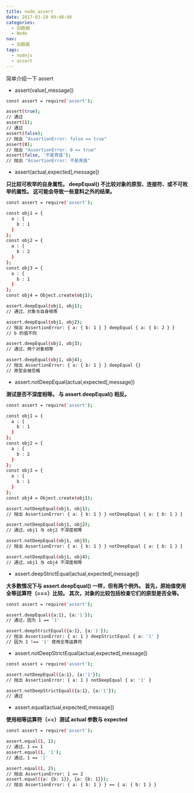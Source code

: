 ```yaml
---
title: node_assert
date: 2017-03-28 09:48:40
categories:
  - 旧数据
  - Node
nav:
  - 旧数据
tags:
  - nodejs
  - assert
---
```


简单介绍一下 assert

<!--more-->

- assert(value[,message])

```bash
const assert = require('assert');

assert(true);
// 通过
assert(1);
// 通过
assert(false);
// 抛出 "AssertionError: false == true"
assert(0);
// 抛出 "AssertionError: 0 == true"
assert(false, '不是真值');
// 抛出 "AssertionError: 不是真值"
```

- assert(actual,expected[,message])

**只比较可枚举的自身属性。 deepEqual() 不比较对象的原型、连接符、或不可枚举的属性。 这可能会导致一些意料之外的结果。**

```bash
const assert = require('assert');

const obj1 = {
  a : {
    b : 1
  }
};
const obj2 = {
  a : {
    b : 2
  }
};
const obj3 = {
  a : {
    b : 1
  }
};
const obj4 = Object.create(obj1);

assert.deepEqual(obj1, obj1);
// 通过，对象与自身相等

assert.deepEqual(obj1, obj2);
// 抛出 AssertionError: { a: { b: 1 } } deepEqual { a: { b: 2 } }
// b 的值不同

assert.deepEqual(obj1, obj3);
// 通过，两个对象相等

assert.deepEqual(obj1, obj4);
// 抛出 AssertionError: { a: { b: 1 } } deepEqual {}
// 原型会被忽略
```

- assert.notDeepEqual(actual,expected[,message])

**测试是否不深度相等。 与 assert.deepEqual() 相反。**

```bash
const assert = require('assert');

const obj1 = {
  a : {
    b : 1
  }
};
const obj2 = {
  a : {
    b : 2
  }
};
const obj3 = {
  a : {
    b : 1
  }
};
const obj4 = Object.create(obj1);

assert.notDeepEqual(obj1, obj1);
// 抛出 AssertionError: { a: { b: 1 } } notDeepEqual { a: { b: 1 } }

assert.notDeepEqual(obj1, obj2);
// 通过，obj1 与 obj2 不深度相等

assert.notDeepEqual(obj1, obj3);
// 抛出 AssertionError: { a: { b: 1 } } notDeepEqual { a: { b: 1 } }

assert.notDeepEqual(obj1, obj4);
// 通过，obj1 与 obj4 不深度相等
```

- assert.deepStrictEqual(actual,expected[,message])

**大多数情况下与 assert.deepEqual() 一样，但有两个例外。 首先，原始值使用全等运算符（===）比较。 其次，对象的比较包括检查它们的原型是否全等。**

```bash
const assert = require('assert');

assert.deepEqual({a:1}, {a:'1'});
// 通过，因为 1 == '1'

assert.deepStrictEqual({a:1}, {a:'1'});
// 抛出 AssertionError: { a: 1 } deepStrictEqual { a: '1' }
// 因为 1 !== '1' 使用全等运算符
```

- assert.notDeepStrictEqual(actual,expected[,message])

```bash
const assert = require('assert');

assert.notDeepEqual({a:1}, {a:'1'});
// 抛出 AssertionError: { a: 1 } notDeepEqual { a: '1' }

assert.notDeepStrictEqual({a:1}, {a:'1'});
// 通过
```

- assert.equal(actual,expected[,message])

**使用相等运算符（==）测试 actual 参数与 expected**

```bash
const assert = require('assert');

assert.equal(1, 1);
// 通过，1 == 1
assert.equal(1, '1');
// 通过，1 == '1'

assert.equal(1, 2);
// 抛出 AssertionError: 1 == 2
assert.equal({a: {b: 1}}, {a: {b: 1}});
// 抛出 AssertionError: { a: { b: 1 } } == { a: { b: 1 } }
```
